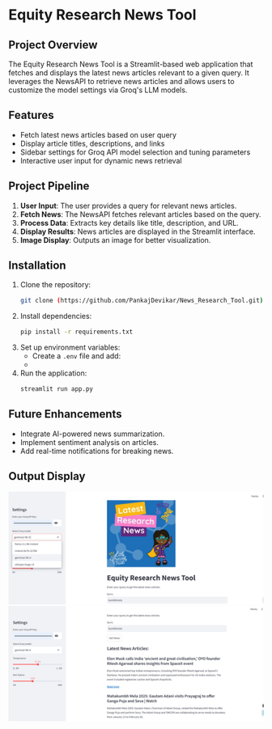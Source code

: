 # Equity Research News Tool

## Project Overview
The Equity Research News Tool is a Streamlit-based web application that fetches and displays the latest news articles relevant to a given query. It leverages the NewsAPI to retrieve news articles and allows users to customize the model settings via Groq's LLM models.

## Features
- Fetch latest news articles based on user query
- Display article titles, descriptions, and links
- Sidebar settings for Groq API model selection and tuning parameters
- Interactive user input for dynamic news retrieval

## Project Pipeline
1. **User Input**: The user provides a query for relevant news articles.
2. **Fetch News**: The NewsAPI fetches relevant articles based on the query.
3. **Process Data**: Extracts key details like title, description, and URL.
4. **Display Results**: News articles are displayed in the Streamlit interface.
5. **Image Display**: Outputs an image for better visualization.

## Installation
1. Clone the repository:
   ```bash
   git clone (https://github.com/PankajDevikar/News_Research_Tool.git)

   ```
2. Install dependencies:
   ```bash
   pip install -r requirements.txt
   ```
3. Set up environment variables:
   - Create a `.env` file and add:
   - 
4. Run the application:
   ```bash
   streamlit run app.py
   ```

## Future Enhancements
- Integrate AI-powered news summarization.
- Implement sentiment analysis on articles.
- Add real-time notifications for breaking news.

## Output Display
![Main UI](https://github.com/PankajDevikar/News_Research_Tool/blob/main/img2.png)
![Summary](https://github.com/PankajDevikar/News_Research_Tool/blob/main/img3.png)

